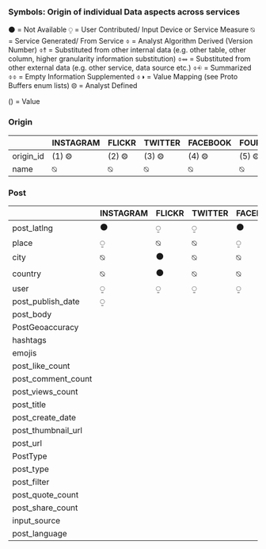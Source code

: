### Symbols: Origin of individual Data aspects across services

⚫ = Not Available
⍜ = User Contributed/ Input Device or Service Measure
⍉ = Service Generated/ From Service
⌽ = Analyst Algorithm Derived (Version Number)
    ⌽⥉ = Substituted from other internal data (e.g. other table, other column, higher granularity information substitution)
    ⌽⥈ = Substituted from other external data (e.g. other service, data source etc.)
    ⌽⨮ = Summarized
    ⌽⌽ = Empty Information Supplemented
    ⌽◑ = Value Mapping (see Proto Buffers enum lists)
⨷ = Analyst Defined

() = Value

### Origin

|    | INSTAGRAM   | FLICKR   | TWITTER   | FACEBOOK   | FOURSQUARE  |
|---|---|---|---|---|---|
| origin_id  | (1) ⨷   | (2) ⨷   | (3) ⨷   | (4) ⨷   | (5) ⨷  |
| name  | ⍉   | ⍉   | ⍉   | ⍉   | ⍉  |

### Post

|    | INSTAGRAM   | FLICKR   | TWITTER   | FACEBOOK   | FOURSQUARE  |
|---|---|---|---|---|---|
| post_latlng   | ⚫  | ⍜  | ⍜  | ⚫  | ⚫  |
| place  | ⍜  | ⍉  | ⍉  | ⍜  | ⍜  |
| city   |  ⍉ | ⚫  | ⍉  | ⍉  | ⍉  |
| country  | ⍉  | ⚫  | ⍉  | ⍉  | ⍉  |
| user   | ⍜  | ⍜  | ⍜  | ⍜  | ⍜  |
| post_publish_date  | ⍜  |   |   |   |   |
| post_body   |   |   |   |   |   |
| PostGeoaccuracy   |   |   |   |   |   |
| hashtags   |   |   |   |   |   |
| emojis    |   |   |   |   |   |
| post_like_count     |   |   |   |   |   |
| post_comment_count     |   |   |   |   |   |
| post_views_count     |   |   |   |   |   |
| post_title    |   |   |   |   |   |
| post_create_date     |   |   |   |   |   |
| post_thumbnail_url     |   |   |   |   |   |
| post_url     |   |   |   |   |   |
| PostType     |   |   |   |   |   |
| post_type     |   |   |   |   |   |
| post_filter     |   |   |   |   |   |
| post_quote_count      |   |   |   |   |   |
| post_share_count      |   |   |   |   |   |
| input_source      |   |   |   |   |   |
| post_language       |   |   |   |   |   |